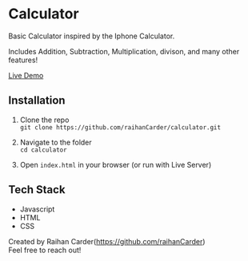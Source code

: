 # Calculator
Basic Calculator inspired by the Iphone Calculator.

Includes Addition, Subtraction, Multiplication, divison, and many other features!

[Live Demo](https://raihanCarder.github.io/calculator/)

## Installation

1. Clone the repo  
   `git clone https://github.com/raihanCarder/calculator.git`

2. Navigate to the folder  
   `cd calculator`

3. Open `index.html` in your browser (or run with Live Server)

## Tech Stack
- Javascript
- HTML
- CSS

Created by Raihan Carder(https://github.com/raihanCarder)  
Feel free to reach out!
